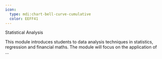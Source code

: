 ```yaml
---
icon:
  type: mdi:chart-bell-curve-cumulative
  color: EEFF41
---
```

Statistical Analysis

This module introduces students to data analysis techniques in statistics, regression and financial maths. The module will focus on the application of ... 
